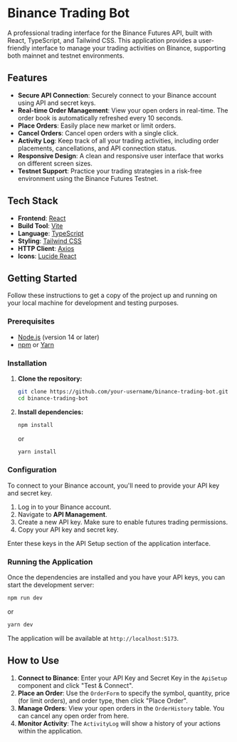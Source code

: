 # Binance Trading Bot

A professional trading interface for the Binance Futures API, built with React, TypeScript, and Tailwind CSS. This application provides a user-friendly interface to manage your trading activities on Binance, supporting both mainnet and testnet environments.

## Features

- **Secure API Connection**: Securely connect to your Binance account using API and secret keys.
- **Real-time Order Management**: View your open orders in real-time. The order book is automatically refreshed every 10 seconds.
- **Place Orders**: Easily place new market or limit orders.
- **Cancel Orders**: Cancel open orders with a single click.
- **Activity Log**: Keep track of all your trading activities, including order placements, cancellations, and API connection status.
- **Responsive Design**: A clean and responsive user interface that works on different screen sizes.
- **Testnet Support**: Practice your trading strategies in a risk-free environment using the Binance Futures Testnet.

## Tech Stack

- **Frontend**: [React](https://reactjs.org/)
- **Build Tool**: [Vite](https://vitejs.dev/)
- **Language**: [TypeScript](https://www.typescriptlang.org/)
- **Styling**: [Tailwind CSS](https://tailwindcss.com/)
- **HTTP Client**: [Axios](https://axios-http.com/)
- **Icons**: [Lucide React](https://lucide.dev/guide/packages/lucide-react)

## Getting Started

Follow these instructions to get a copy of the project up and running on your local machine for development and testing purposes.

### Prerequisites

- [Node.js](https://nodejs.org/) (version 14 or later)
- [npm](https://www.npmjs.com/) or [Yarn](https://yarnpkg.com/)

### Installation

1.  **Clone the repository:**

    ```bash
    git clone https://github.com/your-username/binance-trading-bot.git
    cd binance-trading-bot
    ```

2.  **Install dependencies:**

    ```bash
    npm install
    ```
    or
    ```bash
    yarn install
    ```

### Configuration

To connect to your Binance account, you'll need to provide your API key and secret key.

1.  Log in to your Binance account.
2.  Navigate to **API Management**.
3.  Create a new API key. Make sure to enable futures trading permissions.
4.  Copy your API key and secret key.

Enter these keys in the API Setup section of the application interface.

### Running the Application

Once the dependencies are installed and you have your API keys, you can start the development server:

```bash
npm run dev
```
or
```bash
yarn dev
```
The application will be available at `http://localhost:5173`.

## How to Use

1.  **Connect to Binance**: Enter your API Key and Secret Key in the `ApiSetup` component and click "Test & Connect".
2.  **Place an Order**: Use the `OrderForm` to specify the symbol, quantity, price (for limit orders), and order type, then click "Place Order".
3.  **Manage Orders**: View your open orders in the `OrderHistory` table. You can cancel any open order from here.
4.  **Monitor Activity**: The `ActivityLog` will show a history of your actions within the application.

